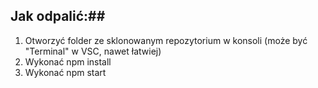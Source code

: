 ## Jak odpalić:##

1. Otworzyć folder ze sklonowanym repozytorium w konsoli (może być "Terminal" w VSC, nawet łatwiej)
2. Wykonać npm install
3. Wykonać npm start
